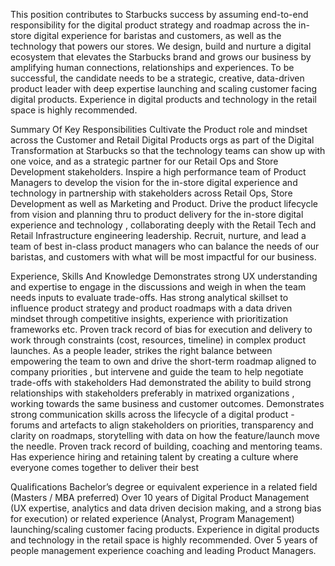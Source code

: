 This position contributes to Starbucks success by assuming end-to-end responsibility for the digital product strategy and roadmap across the in-store digital experience for baristas and customers, as well as the technology that powers our stores. We design, build and nurture a digital ecosystem that elevates the Starbucks brand and grows our business by amplifying human connections, relationships and experiences. To be successful, the candidate needs to be a strategic, creative, data-driven product leader with deep expertise launching and scaling customer facing digital products. Experience in digital products and technology in the retail space is highly recommended.

Summary Of Key Responsibilities
Cultivate the Product role and mindset across the Customer and Retail Digital Products orgs as part of the Digital Transformation at Starbucks so that the technology teams can show up with one voice, and as a strategic partner for our Retail Ops and Store Development stakeholders.
Inspire a high performance team of Product Managers to develop the vision for the in-store digital experience and technology in partnership with stakeholders across Retail Ops, Store Development as well as Marketing and Product.
Drive the product lifecycle from vision and planning thru to product delivery for the in-store digital experience and technology , collaborating deeply with the Retail Tech and Retail Infrastructure engineering leadership.
Recruit, nurture, and lead a team of best in-class product managers who can balance the needs of our baristas, and customers with what will be most impactful for our business.


Experience, Skills And Knowledge
Demonstrates strong UX understanding and expertise to engage in the discussions and weigh in when the team needs inputs to evaluate trade-offs.
Has strong analytical skillset to influence product strategy and product roadmaps with a data driven mindset through competitive insights, experience with prioritization frameworks etc.
Proven track record of bias for execution and delivery to work through constraints (cost, resources, timeline) in complex product launches.
As a people leader, strikes the right balance between empowering the team to own and drive the short-term roadmap aligned to company priorities , but intervene and guide the team to help negotiate trade-offs with stakeholders
Had demonstrated the ability to build strong relationships with stakeholders preferably in matrixed organizations , working towards the same business and customer outcomes.
Demonstrates strong communication skills across the lifecycle of a digital product - forums and artefacts to align stakeholders on priorities, transparency and clarity on roadmaps, storytelling with data on how the feature/launch move the needle.
Proven track record of building, coaching and mentoring teams.
Has experience hiring and retaining talent by creating a culture where everyone comes together to deliver their best


Qualifications
Bachelor’s degree or equivalent experience in a related field (Masters / MBA preferred)
Over 10 years of Digital Product Management (UX expertise, analytics and data driven decision making, and a strong bias for execution) or related experience (Analyst, Program Management) launching/scaling customer facing products.
Experience in digital products and technology in the retail space is highly recommended.
Over 5 years of people management experience coaching and leading Product Managers.